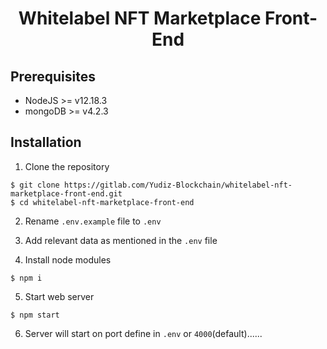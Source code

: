<div align="center">
    <h1>   
        Whitelabel NFT Marketplace Front-End
    </h1>
</div>

## Prerequisites

-   NodeJS >= v12.18.3
-   mongoDB >= v4.2.3

## Installation

1. Clone the repository

```
$ git clone https://gitlab.com/Yudiz-Blockchain/whitelabel-nft-marketplace-front-end.git
$ cd whitelabel-nft-marketplace-front-end
```

2. Rename `.env.example` file to `.env`

3. Add relevant data as mentioned in the `.env` file

4. Install node modules

```
$ npm i
```

5. Start web server

```
$ npm start
```

6. Server will start on port define in `.env` or `4000`(default)......
